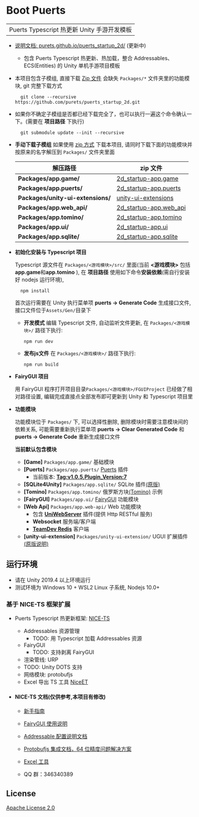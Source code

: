 # Boot Puerts
| |
|          ---: |
|Puerts Typescript 热更新 Unity 手游开发模板|


- [说明文档: purets.github.io/puerts_startup_2d/](https://purets.github.io/puerts_startup_2d/) (更新中)

  * 包含 Puerts Typescript 热更新、热加载，整合 Addressables、ECS(Entities) 的 Unity 单机手游项目模板
        

- 本项目包含子模组, 直接下载 [Zip 文件](https://github.com/purets/puerts_startup_2d/archive/main.zip) 会缺失 `Packages/*` 文件夹里的功能模块, git 完整下载方式

        git clone --recursive https://github.com/purets/puerts_startup_2d.git
    
- 如果你不确定子模组是否都已经下载完全了，也可以执行一遍这个命令确认一下。(需要在 **项目路径** 下执行)

        git submodule update --init --recursive
    
- **手动下载子模组** 如果使用 [zip 方式](https://github.com/purets/puerts_startup_2d/archive/main.zip) 下载本项目, 请同时下载下面的功能模块并按原来的名字解压到 `Packages/` 文件夹里面

  | 解压路径 | zip 文件 |
  | ---------- | --- |
  | **Packages/app.game/** | [2d_startup-app.game](https://github.com/purets/2d_startup-app.game/archive/main.zip) |
  | **Packages/app.puerts/** | [2d_startup-app.puerts](https://github.com/purets/2d_startup-app.puerts/archive/main.zip) |
  | **Packages/unity-ui-extensions/** | [unity-ui-extensions](https://github.com/purets/unity-ui-extensions/archive/main.zip) |
  | **Packages/app.web_api/** | [2d_startup-app.web_api](https://github.com/purets/2d_startup-app.web_api/archive/main.zip) |
  | **Packages/app.tomino/** | [2d_startup-app.tomino](https://github.com/purets/2d_startup-app.tomino/archive/main.zip) |
  | **Packages/app.ui/** | [2d_startup-app.ui](https://github.com/purets/2d_startup-app.ui/archive/main.zip) |
  | **Packages/app.sqlite/** | [2d_startup-app.sqlite](https://github.com/purets/2d_startup-app.sqlite/archive/main.zip) |

  
- **初始化安装与 Typescript 项目**

  Typescript 源文件在 `Packages/<游戏模块>/src/` 里面(当前 **<游戏模块>** 包括 **app.game**和**app.tomino** ), 在 **项目路径** 使用如下命令**安装依赖**(需自行安装好 nodejs 运行环境), 
  
        npm install
        
  首次运行需要在 Unity 执行菜单项 **puerts -> Generate Code** 生成接口文件, 接口文件位于`Assets/Gen/`目录下
  
  * **开发模式** 编辑 Typescript 文件, 自动监听文件更新, 在 `Packages/<游戏模块>/` 路径下执行:
  
        npm run dev
      
  * **发布js文件** 在 `Packages/<游戏模块>/` 路径下执行:
  
        npm run build

- **FairyGUI 项目** 

  用 FairyGUI 程序打开项目目录`Packages/<游戏模块>/FGUIProject` 已经做了相对路径设置, 编辑完成直接点全部发布即可更新到 Unity 和 Typescript 项目里
  
- **功能模块**

  功能模块位于 `Packages/` 下, 可以选择性删除, 删除模块时需要注意模块间的依赖关系, 可能需要重新执行菜单项 **puerts -> Clear Generated Code** 和 **puerts -> Generate Code** 重新生成接口文件
  
  **当前默认包含模块**
  
  * **[Game]** `Packages/app.game/` 基础模块
  * **[Puerts]** `Packages/app.puerts/` [Puerts](https://github.com/Tencent/puerts) 插件
    * 当前版本: **[Tag:v1.0.5,Plugin_Version:7](https://github.com/Tencent/puerts/releases/tag/v1.0.5)**
  * **[SQLite4Unity]** `Packages/app.sqlite/` SQLite 插件[(原版)](https://github.com/robertohuertasm/SQLite4Unity3d)
  * **[Tomino]** `Packages/app.tomino/` 俄罗斯方块[(Tomino)](https://assetstore.unity.com/packages/templates/packs/tomino-159004) 示例
  * **[FairyGUI]** `Packages/app.ui/` [FairyGUI](https://www.fairygui.com/) 功能模块
  * **[Web Api]** `Packages/app.web-api/` Web 功能模块
    * 包含 **[UniWebServer](https://github.com/simonwittber/uniwebserver)** 插件(提供 Http RESTful 服务) 
    * **Websocket** 服务端/客户端 
    * **[TeamDev Redis](https://github.com/TeamDev-it/Teamdev-Redis-Client)** 客户端
  * **[unity-ui-extension]** `Packages/unity-ui-extension/` UGUI 扩展插件[(原版说明)](https://bitbucket.org/UnityUIExtensions/unity-ui-extensions/wiki/Home)


## 运行环境

- 请在 Unity 2019.4 以上环境运行
- 测试环境为 Windows 10 + WSL2 Linux 子系统, Nodejs 10.0+

  
### 基于 NICE-TS 框架扩展

- Puerts Typescript 热更新框架: [NICE-TS](https://github.com/Justin-sky/Nice-TS)

  * Addressables 资源管理
    * TODO: 用 Typescript 加载 Addressables 资源
  * FairyGUI
    * TODO: 支持剥离 FairyGUI
  * 渲染管线: URP
  * TODO: Unity DOTS 支持
  * 网络模块: protobufjs
  * Excel 导出 TS 工具 [NiceET](https://github.com/Justin-sky/Nice-ET/tree/master/Tools/ExcelExporter)

- #### NICE-TS 文档(仅供参考,本项目有修改)

  - [新手指南](https://zhuanlan.zhihu.com/p/206578729)

  - [FairyGUI 使用说明](https://zhuanlan.zhihu.com/p/213926253)

  - [Addressable 配置说明文档](https://zhuanlan.zhihu.com/p/184846532)

  - [Protobufjs 集成文档，64 位精度问题解决方案](https://zhuanlan.zhihu.com/p/205342984)

  - [Excel 工具](https://zhuanlan.zhihu.com/p/216183764)

  - QQ 群：346340389



## License

[Apache License 2.0](LICENSE)
